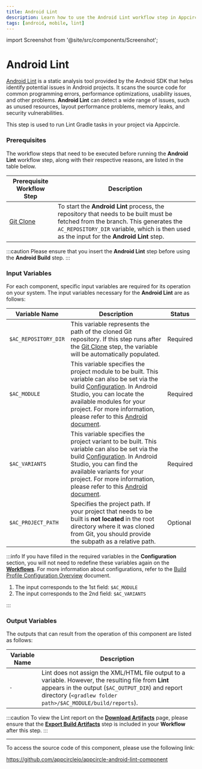 ```yaml
---
title: Android Lint
description: Learn how to use the Android Lint workflow step in Appcircle
tags: [android, mobile, lint]
---
```


import Screenshot from '@site/src/components/Screenshot';

# Android Lint

[Android Lint](https://developer.android.com/studio/write/lint) is a static analysis tool provided by the Android SDK that helps identify potential issues in Android projects. It scans the source code for common programming errors, performance optimizations, usability issues, and other problems. **Android Lint** can detect a wide range of issues, such as unused resources, layout performance problems, memory leaks, and security vulnerabilities.

This step is used to run Lint Gradle tasks in your project via Appcircle.

### Prerequisites

The workflow steps that need to be executed before running the **Android Lint** workflow step, along with their respective reasons, are listed in the table below.

| Prerequisite Workflow Step                                                        | Description                                                                                                                                                                                                                   |
| --------------------------------------------------------------------------------- | ----------------------------------------------------------------------------------------------------------------------------------------------------------------------------------------------------------------------------- |
| [Git Clone](https://docs.appcircle.io/workflows/common-workflow-steps/#git-clone) | To start the **Android Lint** process, the repository that needs to be built must be fetched from the branch. This generates the `AC_REPOSITORY_DIR` variable, which is then used as the input for the **Android Lint** step. |

:::caution
Please ensure that you insert the **Android Lint** step before using the **Android Build** step.
:::

<Screenshot url='https://cdn.appcircle.io/docs/assets/android-workflow-components-lint_1.png' alt="image2" />

### Input Variables

For each component, specific input variables are required for its operation on your system. The input variables necessary for the **Android Lint** are as follows:

<Screenshot url='https://cdn.appcircle.io/docs/assets/android-workflow-components-lint_2.png' alt="image2" />

| Variable Name        | Description                                                                                                                                                                                                                                                                                                                                                                                                            | Status   |
| -------------------- | ---------------------------------------------------------------------------------------------------------------------------------------------------------------------------------------------------------------------------------------------------------------------------------------------------------------------------------------------------------------------------------------------------------------------- | -------- |
| `$AC_REPOSITORY_DIR` | This variable represents the path of the cloned Git repository. If this step runs after the [Git Clone](https://docs.appcircle.io/workflows/common-workflow-steps/#git-clone) step, the variable will be automatically populated.                                                                                                                                                                                      | Required |
| `$AC_MODULE`         | This variable specifies the project module to be built. This variable can also be set via the build [Configuration](https://docs.appcircle.io/build/build-process-management/build-profile-configuration/). In Android Studio, you can locate the available modules for your project. For more information, please refer to this [Android document](https://developer.android.com/studio/projects#ApplicationModules). | Required |
| `$AC_VARIANTS`       | This variable specifies the project variant to be built. This variable can also be set via the build [Configuration](https://docs.appcircle.io/build/build-process-management/build-profile-configuration/). In Android Studio, you can find the available variants for your project. For more information, please refer to this [Android document](https://developer.android.com/build/build-variants).               | Required |
| `$AC_PROJECT_PATH`   | Specifies the project path. If your project that needs to be built is **not located** in the root directory where it was cloned from Git, you should provide the subpath as a relative path.                                                                                                                                                                                                                           | Optional |

:::info
If you have filled in the required variables in the **Configuration** section, you will not need to redefine these variables again on the [**Workflows**](https://docs.appcircle.io/workflows/). For more information about configurations, refer to the [Build Profile Configuration Overview](https://docs.appcircle.io/build/build-process-management/build-profile-configuration) document.

<Screenshot url='https://cdn.appcircle.io/docs/assets/android-workflow-components-lint_3.png' alt="Configuration Image" />

1. The input corresponds to the 1st field: `$AC_MODULE`
2. The input corresponds to the 2nd field: `$AC_VARIANTS`

:::

### Output Variables

The outputs that can result from the operation of this component are listed as follows:

<Screenshot url='https://cdn.appcircle.io/docs/assets/android-workflow-components-lint_4.png' alt="image2" />

| Variable Name | Description                                                                                                                                                                                                              |
| ------------- | ------------------------------------------------------------------------------------------------------------------------------------------------------------------------------------------------------------------------ |
| `-`           | Lint does not assign the XML/HTML file output to a variable. However, the resulting file from **Lint** appears in the output (`$AC_OUTPUT_DIR`) and report directory (`<gradlew folder path>/$AC_MODULE/build/reports`). |

:::caution
To view the Lint report on the [**Download Artifacts**](https://docs.appcircle.io/workflows/common-workflow-steps/export-build-artifacts/#download-exported-artifacts) page, please ensure that the [**Export Build Artifacts**](https://docs.appcircle.io/workflows/common-workflow-steps#export-build-artifacts) step is included in your **Workflow** after this step.
:::

---

To access the source code of this component, please use the following link:

https://github.com/appcircleio/appcircle-android-lint-component
